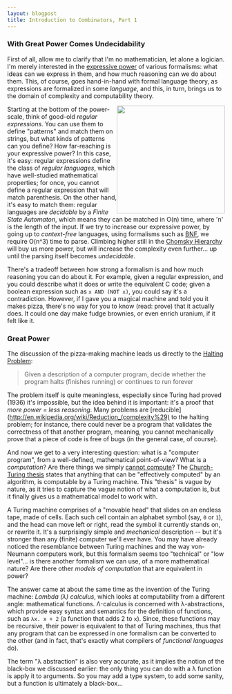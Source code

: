 ```yaml
---
layout: blogpost
title: Introduction to Combinators, Part 1
---
```


### With Great Power Comes Undecidability ### 

First of all, allow me to clarify that I'm no mathematician, let alone a logician. I'm merely
interested in the [expressive power](http://en.wikipedia.org/wiki/Expressive_power) of various
formalisms: what ideas can we express in them, and how much reasoning can we do about them. 
This, of course, goes hand-in-hand with formal language theory, as expressions are formalized in 
some *language*, and this, in turn, brings us to the domain of complexity and computability theory.

<a href="http://cartoon-for-all.blogspot.com/2010/08/spiderman.html">
<img src="http://2.bp.blogspot.com/_9UxHwUfG2qQ/THakYJh98aI/AAAAAAAACqE/ntDoCfzhk7s/s1600/spiderman1.jpg"
style="float: right; width: 250px;"></a>

Starting at the bottom of the power-scale, think of good-old *regular expressions*. You can use them 
to define "patterns" and match them on strings, but what kinds of patterns can you define? How 
far-reaching is your expressive power? In this case, it's easy: regular expressions define the 
class of *regular languages*, which have well-studied mathematical properties; for once, you 
cannot define a regular expression that will match parenthesis. On the other hand, it's easy to 
match them: regular languages are *decidable* by a *Finite State Automaton*, which means they 
can be matched in O(n) time, where 'n' is the length of the input. If we try to increase our 
expressive power, by going up to *context-free* languages, using formalisms such as 
[BNF](http://en.wikipedia.org/wiki/Backus_normal_form), we require O(n^3) time to parse. Climbing 
higher still in the [Chomsky Hierarchy](http://en.wikipedia.org/wiki/Chomsky_hierarchy) 
will buy us more power, but will increase the complexity even further... up until the parsing itself 
becomes *undecidable*.

There's a tradeoff between how strong a formalism is and how much reasoning you can do about it.
For example, given a regular expression, and you could describe what it does or write the equivalent
C code; given a boolean expression such as `x AND (NOT x)`, you could say it's a contradiction. 
However, if I gave you a magical machine and told you it makes pizza, there's no way for you to 
know (read: prove) that it actually does. It could one day make fudge brownies, or even enrich 
uranium, if it felt like it. 

### Great Power ###

The discussion of the pizza-making machine leads us directly to the 
[Halting Problem](http://en.wikipedia.org/wiki/Halting_problem):

> Given a description of a computer program, decide whether the program halts (finishes running) 
> or continues to run forever

The problem itself is quite meaningless, especially since Turing had proved (1936) it's impossible, 
but the idea behind it is important: it's a proof that *more power = less reasoning*. Many problems
are [reducible](http://en.wikipedia.org/wiki/Reduction_(complexity%29) to the halting problem; for 
instance, there could never be a program that validates the correctness of that another program,
meaning, you cannot mechanically prove that a piece of code is free of bugs (in the general case, 
of course). 

And now we get to a very interesting question: what is a "computer program", from a well-defined,
mathematical point-of-view? What is a *computation*? Are there things we simply 
[cannot compute](http://en.wikipedia.org/wiki/Chaitin%27s_constant)? 
The [Church-Turing thesis](http://en.wikipedia.org/wiki/Church%E2%80%93Turing_thesis) states that 
anything that can be "effectively computed" by an algorithm, is computable by a Turing machine.
This "thesis" is vague by nature, as it tries to capture the vague notion of what a computation is,
but it finally gives us a mathematical model to work with.

A Turing machine comprises of a "movable head" that slides on an endless tape, made of cells. Each
such cell contain an alphabet symbol (say, `0` or `1`), and the head can move left or right, 
read the symbol it currently stands on, or rewrite it. It's a surprisingly simple and *mechanical* 
description -- but it's stronger than any (finite) computer we'll ever have. You may have already 
noticed the resemblance between Turing machines and the way von-Neumann computers work, but this 
formalism seems too "technical" or "low level"... is there another formalism we can use, of a 
more mathematical nature? Are there other *models of computation* that are equivalent in power?

The answer came at about the same time as the invention of the Turing machine: *Lambda (λ) calculus*, 
which looks at computability from a different angle: mathematical functions. Λ-calculus is 
concerned with λ-abstractions, which provide easy syntax and semantics for the definition of 
functions, such as `λx. x + 2` (a function that adds 2 to `x`). Since, these functions may be 
recursive, their power is equivalent to that of Turing machines, thus that any program that can be 
expressed in one formalism can be converted to the other (and in fact, that's exactly what compilers
of *functional languages* do). 

The term "λ abstraction" is also very accurate, as it implies the notion of the black-box we 
discussed earlier: the only thing you can do with a λ function is apply it to arguments. 
So you may add a type system, to add some sanity, but a function is ultimately a black-box...

